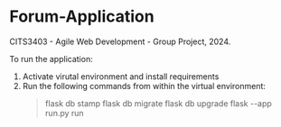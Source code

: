 # Forum-Application
CITS3403 - Agile Web Development - Group Project, 2024.

To run the application:
1. Activate virutal environment and install requirements
2. Run the following commands from within the virtual environment:
    > flask db stamp
    > flask db migrate
    > flask db upgrade
    > flask --app run.py run

